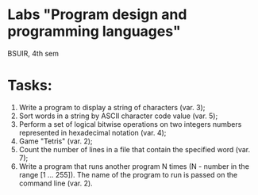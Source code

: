# Labs "Program design and programming languages"
BSUIR, 4th sem
# Tasks:
1. Write a program to display a string of characters (var. 3);
2. Sort words in a string by ASCII character code value (var. 5);
3. Perform a set of logical bitwise operations on two integers
numbers represented in hexadecimal notation (var. 4);
4. Game "Tetris" (var. 2);
5. Count the number of lines in a file that contain the specified word (var. 7);
7. Write a program that runs another program N times (N -
number in the range [1 ... 255]). The name of the program to run is passed on the command line (var. 2).
